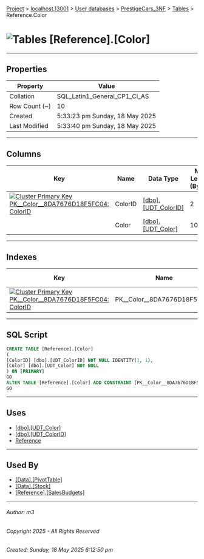 #### 

[Project](../../../../index.md) > [localhost,13001](../../../index.md) > [User databases](../../index.md) > [PrestigeCars_3NF](../index.md) > [Tables](Tables.md) > Reference.Color

# ![Tables](../../../../Images/Table32.png) [Reference].[Color]

---

## <a name="#properties"></a>Properties

| Property | Value |
|---|---|
| Collation | SQL_Latin1_General_CP1_CI_AS |
| Row Count (~) | 10 |
| Created | 5:33:23 pm Sunday, 18 May 2025 |
| Last Modified | 5:33:40 pm Sunday, 18 May 2025 |


---

## <a name="#columns"></a>Columns

| Key | Name | Data Type | Max Length (Bytes) | Nullability | Identity |
|---|---|---|---|---|---|
| [![Cluster Primary Key PK__Color__8DA7676D18F5FC04: ColorID](../../../../Images/pkcluster.png)](#indexes) | ColorID | [[dbo].[UDT_ColorID]](../Programmability/Types/User-Defined_Data_Types/dbo_UDT_ColorID.md) | 2 | NOT NULL | 1 - 1 |
|  | Color | [[dbo].[UDT_Color]](../Programmability/Types/User-Defined_Data_Types/dbo_UDT_Color.md) | 100 | NOT NULL |  |


---

## <a name="#indexes"></a>Indexes

| Key | Name | Key Columns | Unique |
|---|---|---|---|
| [![Cluster Primary Key PK__Color__8DA7676D18F5FC04: ColorID](../../../../Images/pkcluster.png)](#indexes) | PK__Color__8DA7676D18F5FC04 | ColorID | YES |


---

## <a name="#sqlscript"></a>SQL Script

```sql
CREATE TABLE [Reference].[Color]
(
[ColorID] [dbo].[UDT_ColorID] NOT NULL IDENTITY(1, 1),
[Color] [dbo].[UDT_Color] NOT NULL
) ON [PRIMARY]
GO
ALTER TABLE [Reference].[Color] ADD CONSTRAINT [PK__Color__8DA7676D18F5FC04] PRIMARY KEY CLUSTERED ([ColorID]) ON [PRIMARY]
GO

```


---

## <a name="#uses"></a>Uses

* [[dbo].[UDT_Color]](../Programmability/Types/User-Defined_Data_Types/dbo_UDT_Color.md)
* [[dbo].[UDT_ColorID]](../Programmability/Types/User-Defined_Data_Types/dbo_UDT_ColorID.md)
* [Reference](../Security/Schemas/dbo_Reference.md)


---

## <a name="#usedby"></a>Used By

* [[Data].[PivotTable]](Data_PivotTable.md)
* [[Data].[Stock]](Data_Stock.md)
* [[Reference].[SalesBudgets]](Reference_SalesBudgets.md)


---

###### Author:  m3

###### Copyright 2025 - All Rights Reserved

###### Created: Sunday, 18 May 2025 6:12:50 pm

